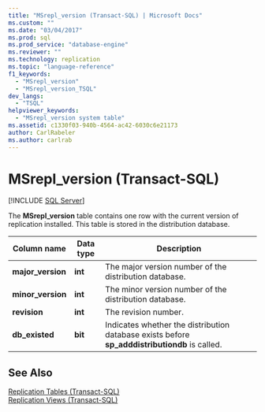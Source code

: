```yaml
---
title: "MSrepl_version (Transact-SQL) | Microsoft Docs"
ms.custom: ""
ms.date: "03/04/2017"
ms.prod: sql
ms.prod_service: "database-engine"
ms.reviewer: ""
ms.technology: replication
ms.topic: "language-reference"
f1_keywords: 
  - "MSrepl_version"
  - "MSrepl_version_TSQL"
dev_langs: 
  - "TSQL"
helpviewer_keywords: 
  - "MSrepl_version system table"
ms.assetid: c1330f03-940b-4564-ac42-6030c6e21173
author: CarlRabeler
ms.author: carlrab
---
```

# MSrepl_version (Transact-SQL)
[!INCLUDE [SQL Server](../../includes/applies-to-version/sqlserver.md)]

  The **MSrepl_version** table contains one row with the current version of replication installed. This table is stored in the distribution database.  
  
|Column name|Data type|Description|  
|-----------------|---------------|-----------------|  
|**major_version**|**int**|The major version number of the distribution database.|  
|**minor_version**|**int**|The minor version number of the distribution database.|  
|**revision**|**int**|The revision number.|  
|**db_existed**|**bit**|Indicates whether the distribution database exists before **sp_adddistributiondb** is called.|  
  
## See Also  
 [Replication Tables &#40;Transact-SQL&#41;](../../relational-databases/system-tables/replication-tables-transact-sql.md)   
 [Replication Views &#40;Transact-SQL&#41;](../../relational-databases/system-views/replication-views-transact-sql.md)  
  
  
